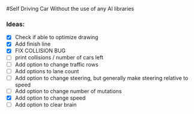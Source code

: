 #Self Driving Car
Without the use of any AI libraries

### Ideas:
- [X] Check if able to optimize drawing
- [X] Add finish line
- [X] FIX COLLISION BUG
- [ ] print collisions / number of cars left
- [ ] Add option to change traffic rows
- [ ] Add options to lane count
- [ ] Add option to change steering, but generally make steering relative to speed
- [ ] Add option to change number of mutations
- [X] Add option to change speed
- [ ] Add option to clear brain
